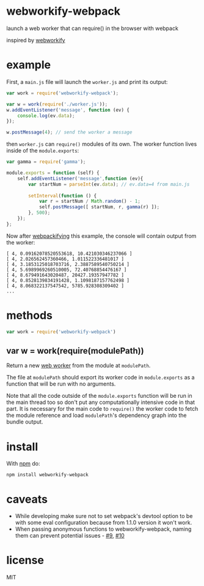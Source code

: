 # webworkify-webpack

launch a web worker that can require() in the browser with webpack

inspired by [webworkify](https://github.com/substack/webworkify)

# example

First, a `main.js` file will launch the `worker.js` and print its output:

``` js
var work = require('webworkify-webpack');

var w = work(require('./worker.js'));
w.addEventListener('message', function (ev) {
    console.log(ev.data);
});

w.postMessage(4); // send the worker a message
```

then `worker.js` can `require()` modules of its own. The worker function lives
inside of the `module.exports`:

``` js
var gamma = require('gamma');

module.exports = function (self) {
    self.addEventListener('message',function (ev){
        var startNum = parseInt(ev.data); // ev.data=4 from main.js
        
        setInterval(function () {
            var r = startNum / Math.random() - 1;
            self.postMessage([ startNum, r, gamma(r) ]);
        }, 500);
    });
};
```

Now after [webpackifying](https://webpack.github.io) this example, the console will
contain output from the worker:

```
[ 4, 0.09162078520553618, 10.421030346237066 ]
[ 4, 2.026562457360466, 1.011522336481017 ]
[ 4, 3.1853125018703716, 2.3887589540750214 ]
[ 4, 5.6989969260510005, 72.40768854476167 ]
[ 4, 8.679491643020487, 20427.19357947782 ]
[ 4, 0.8528139834191428, 1.1098187157762498 ]
[ 4, 8.068322137547542, 5785.928308309402 ]
...
```

# methods

``` js
var work = require('webworkify-webpack')
```

## var w = work(require(modulePath))

Return a new
[web worker](https://developer.mozilla.org/en-US/docs/Web/API/Worker)
from the module at `modulePath`.

The file at `modulePath` should export its worker code in `module.exports` as a
function that will be run with no arguments.

Note that all the code outside of the `module.exports` function will be run in
the main thread too so don't put any computationally intensive code in that
part. It is necessary for the main code to `require()` the worker code to fetch
the module reference and load `modulePath`'s dependency graph into the bundle
output.

# install

With [npm](https://npmjs.org) do:

```
npm install webworkify-webpack
```

# caveats

* While developing make sure not to set webpack's devtool option to be with some eval configuration because from 1.1.0 version it won't work.
* When passing anonymous functions to webworkify-webpack, naming them can prevent potential issues - [#9](https://github.com/borisirota/webworkify-webpack/issues/9), [#10](https://github.com/borisirota/webworkify-webpack/issues/10)

# license

MIT
